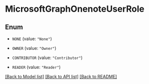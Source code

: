 # MicrosoftGraphOnenoteUserRole

## Enum


* `NONE` (value: `"None"`)

* `OWNER` (value: `"Owner"`)

* `CONTRIBUTOR` (value: `"Contributor"`)

* `READER` (value: `"Reader"`)


[[Back to Model list]](../README.md#documentation-for-models) [[Back to API list]](../README.md#documentation-for-api-endpoints) [[Back to README]](../README.md)


